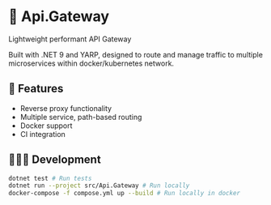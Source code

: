 # 🔀 Api.Gateway

Lightweight performant API Gateway 

Built with .NET 9 and YARP, designed to route and manage traffic to multiple microservices within docker/kubernetes network.

## 🚀 Features

- Reverse proxy functionality
- Multiple service, path-based routing
- Docker support
- CI integration


## 👨🏻‍💻 Development

```sh
dotnet test # Run tests
dotnet run --project src/Api.Gateway # Run locally
docker-compose -f compose.yml up --build # Run locally in docker 
```